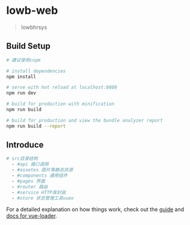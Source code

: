 # lowb-web

> lowbhrsys

## Build Setup

``` bash
# 建议使用cnpm

# install dependencies
npm install

# serve with hot reload at localhost:8080
npm run dev

# build for production with minification
npm run build

# build for production and view the bundle analyzer report
npm run build --report
```

## Introduce

```bash
# src目录结构
  - #api 接口调用
  - #assetes 图片等静态资源
  - #components 通用组件
  - #pages 界面
  - #router 路由
  - #service HTTP库封装
  - #store 状态管理工具vuex
```

For a detailed explanation on how things work, check out the [guide](http://vuejs-templates.github.io/webpack/) and [docs for vue-loader](http://vuejs.github.io/vue-loader).
